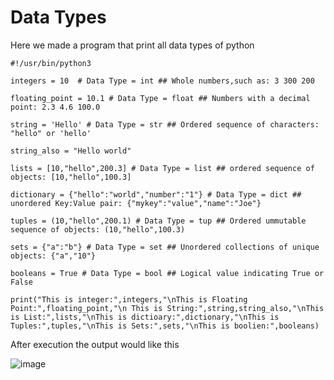 # Data Types

Here we made a program that print all data types of python

```
#!/usr/bin/python3

integers = 10  # Data Type = int ## Whole numbers,such as: 3 300 200

floating_point = 10.1 # Data Type = float ## Numbers with a decimal point: 2.3 4.6 100.0

string = 'Hello' # Data Type = str ## Ordered sequence of characters: "hello" or 'hello'

string_also = "Hello world"

lists = [10,"hello",200.3] # Data Type = list ## ordered sequence of objects: [10,"hello",100.3]

dictionary = {"hello":"world","number":"1"} # Data Type = dict ## unordered Key:Value pair: {"mykey":"value","name":"Joe"}

tuples = (10,"hello",200.1) # Data Type = tup ## Ordered ummutable sequence of objects: (10,"hello",100.3)

sets = {"a":"b"} # Data Type = set ## Unordered collections of unique objects: {"a","10"}

booleans = True # Data Type = bool ## Logical value indicating True or False

print("This is integer:",integers,"\nThis is Floating Point:",floating_point,"\n This is String:",string,string_also,"\nThis is List:",lists,"\nThis is dictioary:",dictionary,"\nThis is Tuples:",tuples,"\nThis is Sets:",sets,"\nThis is boolien:",booleans)
```
After execution the output would like this 

![image](https://user-images.githubusercontent.com/85181215/132876991-3e38ca2f-8f92-40d6-a77a-8cd88070b6b2.png)

